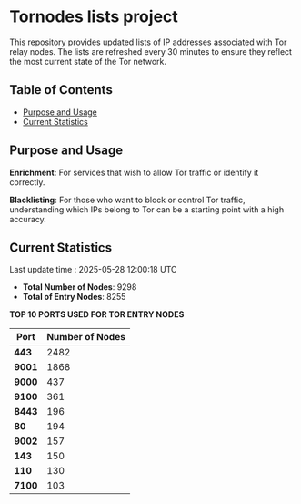 # Tornodes lists project

This repository provides updated lists of IP addresses associated with Tor relay nodes. The lists are refreshed every 30 minutes to ensure they reflect the most current state of the Tor network.

## Table of Contents

- [Purpose and Usage](#purpose-and-usage)
- [Current Statistics](#current-statistics)


## Purpose and Usage

**Enrichment**: For services that wish to allow Tor traffic or identify it correctly.

**Blacklisting**: For those who want to block or control Tor traffic, understanding which IPs belong to Tor can be a starting point with a high accuracy.

## Current Statistics

Last update time : 2025-05-28 12:00:18 UTC

- **Total Number of Nodes**: 9298
- **Total of Entry Nodes**: 8255

**TOP 10 PORTS USED FOR TOR ENTRY NODES**

| **Port** | **Number of Nodes** |
|------|-----------------|
| **443**   | 2482  |
| **9001**   | 1868  |
| **9000**   | 437  |
| **9100**   | 361  |
| **8443**   | 196  |
| **80**   | 194  |
| **9002**   | 157  |
| **143**   | 150  |
| **110**   | 130  |
| **7100**   | 103  |

